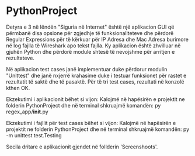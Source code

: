 # PythonProject
Detyra e 3 në lëndën "Siguria në Internet" është një aplikacion GUI që përmbanë disa opsione për zgjedhje të funksionaliteteve dhe përdorë Regular Expressions për të kërkuar për IP Adresa dhe Mac Adresa burimore në log fajlla të Wireshark apo tekst fajlla. Ky aplikacion është zhvilluar në gjuhën Python dhe përdorë module shtesë të nevojshme për arritjen e rezultateve.

Në aplikacion test cases janë implementuar duke përdorur modulin "Unittest" dhe janë nxjerrë krahasime duke i testuar funksionet për rastet e rezultatit të saktë dhe të pasaktë. Për të tri test cases, rezultati në konzolë kthen OK.

Ekzekutimi i aplikacionit bëhet si vijon:
 Kalojmë në hapësirën e projektit ne folderin PythonProject dhe në terminal shkruajmë komandën:
py regex_app/__init__.py

Ekzekutimi i fajllit për test cases bëhet si vijon:
Kalojmë në hapësirën e projektit ne folderin PythonProject dhe në terminal shkruajmë komandën:
py -m unittest test.Testing

Secila dritare e aplikacionit gjendet në follderin 'Screenshoots'.
